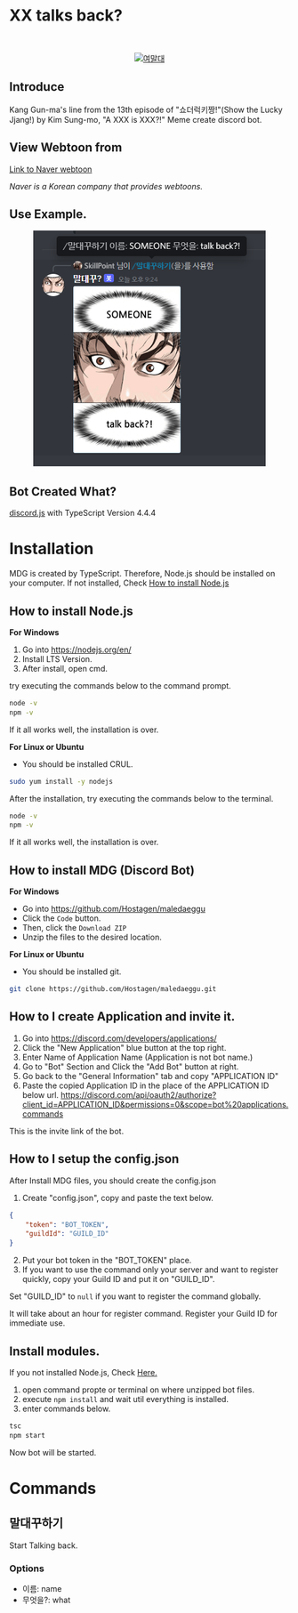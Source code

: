 # XX talks back?

<div align="center">
  <br />
  <p>
    <a href="https://namu.wiki/w/여자가⋯ 말대꾸⁈"><img src="https://w.namu.la/s/d30cd45c1959e4025247d60a8f14a830bc389c6e94a34f832c56e3520bb9b0496b4b108e5331949f86288bffe4e615f48f0b24c5baeefd3f5da66a93af2502435441c257751afeac36cafe2a23d89f6b3397f11b9abf8a49c10a6e5d321a4ab5acd31fa27b83bfc23fea3543669f24e0" width="546" alt="여말대" /></a>
  </p>
</div>

## Introduce

Kang Gun-ma's line from the 13th episode of "쇼더럭키짱!"(Show the Lucky Jjang!) by Kim Sung-mo, "A XXX is XXX?!" Meme create discord bot.

## View Webtoon from
[Link to Naver webtoon](https://comic.naver.com/webtoon/list?titleId=783054)

*Naver is a Korean company that provides webtoons.*


## Use Example.
<div align="center">
  <img src="_media/example-en.png" />
</div>

## Bot Created What?
[discord.js](https://github.com/discordjs/discord.js) with TypeScript Version 4.4.4

# Installation
MDG is created by TypeScript. Therefore, Node.js should be installed on your computer.
If not installed, Check [How to install Node.js](#how-to-install-nodejs)

## How to install Node.js

**For Windows**
1. Go into https://nodejs.org/en/
2. Install LTS Version.
3. After install, open cmd.

try executing the commands below to the command prompt.

```sh
node -v
npm -v
```

If it all works well, the installation is over.


**For Linux or Ubuntu**
- You should be installed CRUL.

```sh
sudo yum install -y nodejs
```

After the installation, try executing the commands below to the terminal.

```sh
node -v
npm -v
```

If it all works well, the installation is over.

## How to install MDG (Discord Bot)

**For Windows**
- Go into https://github.com/Hostagen/maledaeggu
- Click the `Code` button.
- Then, click the `Download ZIP`
- Unzip the files to the desired location.

**For Linux or Ubuntu**
- You should be installed git.

```sh
git clone https://github.com/Hostagen/maledaeggu.git
```

## How to I create Application and invite it.

1. Go into https://discord.com/developers/applications/
2. Click the "New Application" blue button at the top right.
3. Enter Name of Application Name (Application is not bot name.)
4. Go to "Bot" Section and Click the "Add Bot" button at right.
5. Go back to the "General Information" tab and copy "APPLICATION ID"
6. Paste the copied Application ID in the place of the APPLICATION ID below url.
https://discord.com/api/oauth2/authorize?client_id=APPLICATION_ID&permissions=0&scope=bot%20applications.commands

This is the invite link of the bot.

## How to I setup the config.json

After Install MDG files, you should create the config.json

1. Create "config.json", copy and paste the text below.

```json
{
    "token": "BOT_TOKEN",
    "guildId": "GUILD_ID"
}
```

2. Put your bot token in the "BOT_TOKEN" place.
3. If you want to use the command only your server and want to register quickly, copy your Guild ID and put it on "GUILD_ID".

Set "GUILD_ID" to `null` if you want to register the command globally.

It will take about an hour for register command. Register your Guild ID for immediate use.

## Install modules.

If you not installed Node.js, Check [Here.](#how-to-install-nodejs)

1. open command propte or terminal on where unzipped bot files.
2. execute `npm install` and wait util everything is installed.
3. enter commands below.

```sh
tsc
npm start
```

Now bot will be started.

# Commands

## 말대꾸하기
Start Talking back.

### Options
- 이름: name
- 무엇을?: what
